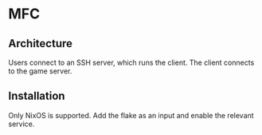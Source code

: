 # MFC

## Architecture
Users connect to an SSH server, which runs the client. The client connects to the game server.

## Installation
Only NixOS is supported. Add the flake as an input and enable the relevant service.
